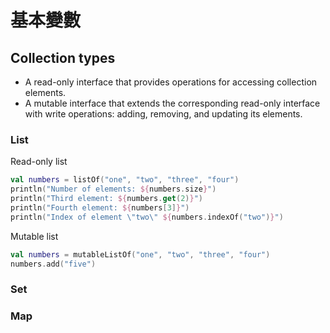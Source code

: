 # 基本變數

## Collection types

* A read-only interface that provides operations for accessing collection elements.
* A mutable interface that extends the corresponding read-only interface with write operations: adding, removing, and updating its elements.

### List

Read-only list

```kotlin
val numbers = listOf("one", "two", "three", "four")
println("Number of elements: ${numbers.size}")
println("Third element: ${numbers.get(2)}")
println("Fourth element: ${numbers[3]}")
println("Index of element \"two\" ${numbers.indexOf("two")}")
```

Mutable list

```kotlin
val numbers = mutableListOf("one", "two", "three", "four")
numbers.add("five")
```

### Set

### Map

